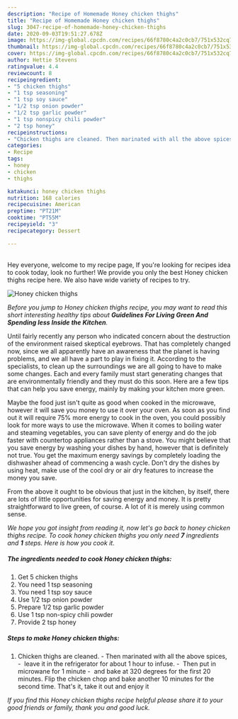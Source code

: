 ```yaml
---
description: "Recipe of Homemade Honey chicken thighs"
title: "Recipe of Homemade Honey chicken thighs"
slug: 3047-recipe-of-homemade-honey-chicken-thighs
date: 2020-09-03T19:51:27.678Z
image: https://img-global.cpcdn.com/recipes/66f8780c4a2c0cb7/751x532cq70/honey-chicken-thighs-recipe-main-photo.jpg
thumbnail: https://img-global.cpcdn.com/recipes/66f8780c4a2c0cb7/751x532cq70/honey-chicken-thighs-recipe-main-photo.jpg
cover: https://img-global.cpcdn.com/recipes/66f8780c4a2c0cb7/751x532cq70/honey-chicken-thighs-recipe-main-photo.jpg
author: Hettie Stevens
ratingvalue: 4.4
reviewcount: 8
recipeingredient:
- "5 chicken thighs"
- "1 tsp seasoning"
- "1 tsp soy sauce"
- "1/2 tsp onion powder"
- "1/2 tsp garlic powder"
- "1 tsp nonspicy chili powder"
- "2 tsp honey"
recipeinstructions:
- "Chicken thighs are cleaned. Then marinated with all the above spices,  leave it in the refrigerator for about 1 hour to infuse.  Then put in microwane for 1 minute  and bake at 320 degrees for the first 20 minutes. Flip the chicken chop and bake another 10 minutes for the second time. That&#39;s it, take it out and enjoy it"
categories:
- Recipe
tags:
- honey
- chicken
- thighs

katakunci: honey chicken thighs 
nutrition: 168 calories
recipecuisine: American
preptime: "PT21M"
cooktime: "PT55M"
recipeyield: "3"
recipecategory: Dessert

---
```

<br>
Hey everyone, welcome to my recipe page, If you're looking for recipes idea to cook today, look no further! We provide you only the best Honey chicken thighs recipe here. We also have wide variety of recipes to try.
<br>


![Honey chicken thighs](https://img-global.cpcdn.com/recipes/66f8780c4a2c0cb7/751x532cq70/honey-chicken-thighs-recipe-main-photo.jpg)

<i>Before you jump to Honey chicken thighs recipe, you may want to read this short interesting healthy tips about 
<strong>Guidelines For Living Green And Spending less Inside the Kitchen</strong>.</i>
</br>

Until fairly recently any person who indicated concern about the destruction of the environment raised skeptical eyebrows. That has completely changed now, since we all apparently have an awareness that the planet is having problems, and we all have a part to play in fixing it. According to the specialists, to clean up the surroundings we are all going to have to make some changes. Each and every family must start generating changes that are environmentally friendly and they must do this soon. Here are a few tips that can help you save energy, mainly by making your kitchen more green.

Maybe the food just isn't quite as good when cooked in the microwave, however it will save you money to use it over your oven. As soon as you find out it will require 75% more energy to cook in the oven, you could possibly look for more ways to use the microwave. When it comes to boiling water and steaming vegetables, you can save plenty of energy and do the job faster with countertop appliances rather than a stove. You might believe that you save energy by washing your dishes by hand, however that is definitely not true. You get the maximum energy savings by completely loading the dishwasher ahead of commencing a wash cycle. Don't dry the dishes by using heat, make use of the cool dry or air dry features to increase the money you save.

From the above it ought to be obvious that just in the kitchen, by itself, there are lots of little opportunities for saving energy and money. It is pretty straightforward to live green, of course. A lot of it is merely using common sense.


<i>We hope you got insight from reading it, now let's go back to honey chicken thighs recipe. To cook honey chicken thighs you only need <strong>7</strong> ingredients and <strong>1</strong> steps. Here is how you cook it.
</i>

##### The ingredients needed to cook Honey chicken thighs:

1. Get 5 chicken thighs
1. You need 1 tsp seasoning
1. You need 1 tsp soy sauce
1. Use 1/2 tsp onion powder
1. Prepare 1/2 tsp garlic powder
1. Use 1 tsp non-spicy chili powder
1. Provide 2 tsp honey


##### Steps to make Honey chicken thighs:

1. Chicken thighs are cleaned. - Then marinated with all the above spices, -  leave it in the refrigerator for about 1 hour to infuse. -  Then put in microwane for 1 minute -  and bake at 320 degrees for the first 20 minutes. Flip the chicken chop and bake another 10 minutes for the second time. That&#39;s it, take it out and enjoy it


<i>If you find this Honey chicken thighs recipe helpful please share it to your good friends or family, thank you and good luck.</i>
